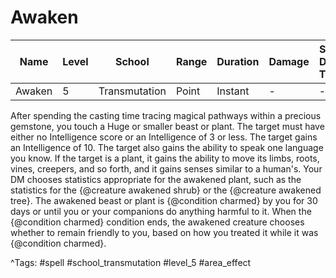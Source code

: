 # Awaken

| Name | Level | School | Range | Duration | Damage | Save DC & Type |
|------|-------|--------|-------|----------|--------|----------------|
| Awaken | 5 | Transmutation | Point | Instant | - | - |

After spending the casting time tracing magical pathways within a precious gemstone, you touch a Huge or smaller beast or plant. The target must have either no Intelligence score or an Intelligence of 3 or less. The target gains an Intelligence of 10. The target also gains the ability to speak one language you know. If the target is a plant, it gains the ability to move its limbs, roots, vines, creepers, and so forth, and it gains senses similar to a human's. Your DM chooses statistics appropriate for the awakened plant, such as the statistics for the {@creature awakened shrub} or the {@creature awakened tree}. The awakened beast or plant is {@condition charmed} by you for 30 days or until you or your companions do anything harmful to it. When the {@condition charmed} condition ends, the awakened creature chooses whether to remain friendly to you, based on how you treated it while it was {@condition charmed}.

^Tags: #spell #school_transmutation #level_5 #area_effect
